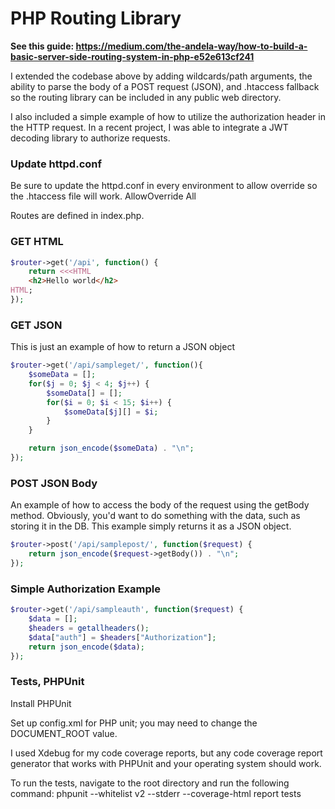 # PHP Routing Library

**See this guide: https://medium.com/the-andela-way/how-to-build-a-basic-server-side-routing-system-in-php-e52e613cf241**

I extended the codebase above by adding wildcards/path arguments, the ability to parse the body of a POST request (JSON), and .htaccess fallback so the routing library can be included in any public web directory. 

I also included a simple example of how to utilize the authorization header in the HTTP request. In a recent project, I was able to integrate a JWT decoding library to authorize requests.

### Update httpd.conf
Be sure to update the httpd.conf in every environment to allow override so the .htaccess file will work.
    AllowOverride All

Routes are defined in index.php.

### GET HTML
```php
$router->get('/api', function() {
    return <<<HTML
    <h2>Hello world</h2>
HTML;
});
```

### GET JSON
This is just an example of how to return a JSON object
```php
$router->get('/api/sampleget/', function(){
    $someData = [];
    for($j = 0; $j < 4; $j++) {
        $someData[] = [];
        for($i = 0; $i < 15; $i++) {
            $someData[$j][] = $i;
        }
    }

    return json_encode($someData) . "\n";
});
```

### POST JSON Body
An example of how to access the body of the request using the getBody method. Obviously, you'd want to do something with the data, such as storing it in the DB. This example simply returns it as a JSON object.
```php
$router->post('/api/samplepost/', function($request) {
    return json_encode($request->getBody()) . "\n";
});
```

### Simple Authorization Example
```php
$router->get('/api/sampleauth', function($request) {
    $data = [];
    $headers = getallheaders();
    $data["auth"] = $headers["Authorization"];
    return json_encode($data);
});
```

### Tests, PHPUnit
Install PHPUnit

Set up config.xml for PHP unit; you may need to change the DOCUMENT_ROOT value.

I used Xdebug for my code coverage reports, but any code coverage report generator that works with PHPUnit and your operating system should work.

To run the tests, navigate to the root directory and run the following command:
    phpunit --whitelist v2 --stderr --coverage-html report tests
